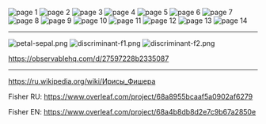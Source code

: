 ![page 1](fisher_ru1.jpg)
![page 2](fisher_ru2.jpg)
![page 3](fisher_ru3.jpg)
![page 4](fisher_ru4.jpg)
![page 5](fisher_ru5.jpg)
![page 6](fisher_ru6.jpg)
![page 7](fisher_ru7.jpg)
![page 8](fisher_ru8.jpg)
![page 9](fisher_ru9.jpg)
![page 10](fisher_ru10.jpg)
![page 11](fisher_ru11.jpg)
![page 12](fisher_ru12.jpg)
![page 13](fisher_ru13.jpg)
![page 14](fisher_ru14.jpg)

---

![petal-sepal.png](petal-sepal.png)
![discriminant-f1.png](discriminant-f1.png)
![discriminant-f2.png](discriminant-f2.png)

https://observablehq.com/d/27597228b2335087

---

https://ru.wikipedia.org/wiki/Ирисы_Фишера

Fisher RU: https://www.overleaf.com/project/68a8955bcaaf5a0902af6279

Fisher EN: https://www.overleaf.com/project/68a4b8db8d2e7c9b67a2850e

